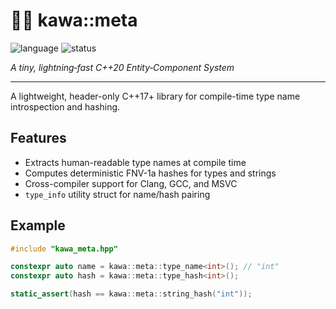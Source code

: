 # ⛓️‍💥 **kawa::meta**
![language](https://img.shields.io/badge/C%2B%2B-20-blue.svg)
![status](https://img.shields.io/badge/stability-stable-brightgreen)

*A tiny, lightning‑fast C++20 Entity‑Component System*

---

A lightweight, header-only C++17+ library for compile-time type name introspection and hashing.

## Features

- Extracts human-readable type names at compile time
- Computes deterministic FNV-1a hashes for types and strings
- Cross-compiler support for Clang, GCC, and MSVC
- `type_info` utility struct for name/hash pairing

## Example

```cpp
#include "kawa_meta.hpp"

constexpr auto name = kawa::meta::type_name<int>(); // "int"
constexpr auto hash = kawa::meta::type_hash<int>();

static_assert(hash == kawa::meta::string_hash("int"));
